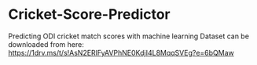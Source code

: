 # Cricket-Score-Predictor
Predicting ODI cricket match scores with machine learning
Dataset can be downloaded from here: https://1drv.ms/t/s!AsN2ERlFyAVPhNE0KdjI4L8MqqSVEg?e=6bQMaw
